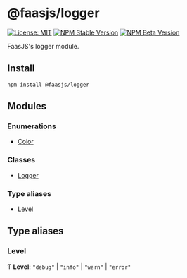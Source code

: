 # @faasjs/logger

[![License: MIT](https://img.shields.io/npm/l/@faasjs/logger.svg)](https://github.com/faasjs/faasjs/blob/main/packages/faasjs/logger/LICENSE)
[![NPM Stable Version](https://img.shields.io/npm/v/@faasjs/logger/stable.svg)](https://www.npmjs.com/package/@faasjs/logger)
[![NPM Beta Version](https://img.shields.io/npm/v/@faasjs/logger/beta.svg)](https://www.npmjs.com/package/@faasjs/logger)

FaasJS's logger module.

## Install

    npm install @faasjs/logger
## Modules

### Enumerations

- [Color](enums/Color.md)

### Classes

- [Logger](classes/Logger.md)

### Type aliases

- [Level](modules.md#level)

## Type aliases

### Level

Ƭ **Level**: ``"debug"`` \| ``"info"`` \| ``"warn"`` \| ``"error"``
